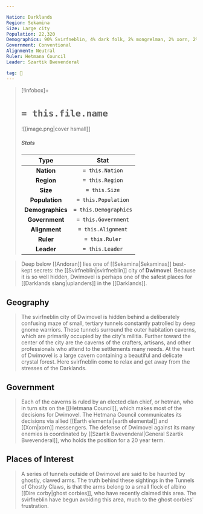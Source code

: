 ```yaml
---

Nation: Darklands
Region: Sekamina
Size: Large city
Population: 22,320
Demographics: 90% Svirfneblin, 4% dark folk, 2% mongrelman, 2% xorn, 2% other
Government: Conventional
Alignment: Neutral
Ruler: Hetmana Council
Leader: Szartik Bwevenderal

tag: 🌃
---
```


> [!infobox]+
> #  `= this.file.name`
> ![[image.png|cover hsmall]]
> ##### Stats
> Type | Stat |
> :---:|:---:|
> **Nation** | `= this.Nation` |
> **Region** | `= this.Region` |
> **Size** | `= this.Size` |
> **Population** | `= this.Population` |
> **Demographics** | `= this.Demographics` |
> **Government** | `= this.Government` |
> **Alignment** | `= this.Alignment` |
> **Ruler** | `= this.Ruler` |
> **Leader** | `= this.Leader` |



> Deep below [[Andoran]] lies one of [[Sekamina|Sekaminas]] best-kept secrets: the [[Svirfneblin|svirfneblin]] city of **Dwimovel**. Because it is so well hidden, Dwimovel is perhaps one of the safest places for [[Darklands slang|uplanders]] in the [[Darklands]].



## Geography

> The svirfneblin city of Dwimovel is hidden behind a deliberately confusing maze of small, tertiary tunnels constantly patrolled by deep gnome warriors. These tunnels surround the outer habitation caverns, which are primarily occupied by the city's militia. Further toward the center of the city are the caverns of the crafters, artisans, and other professionals who attend to the settlements many needs. At the heart of Dwimovel is a large cavern containing a beautiful and delicate crystal forest. Here svirfneblin come to relax and get away from the stresses of the Darklands.


## Government

> Each of the caverns is ruled by an elected clan chief, or hetman, who in turn sits on the [[Hetmana Council]], which makes most of the decisions for Dwimovel. The Hetmana Council communicates its decisions via allied [[Earth elemental|earth elemental]] and [[Xorn|xorn]] messengers.
> The defense of Dwimovel against its many enemies is coordinated by [[Szartik Bwevenderal|General Szartik Bwevenderal]], who holds the position for a 20 year term.


## Places of Interest

> A series of tunnels outside of Dwimovel are said to be haunted by ghostly, clawed arms. The truth behind these sightings in the Tunnels of Ghostly Claws, is that the arms belong to a small flock of albino [[Dire corby|ghost corbies]], who have recently claimed this area. The svirfneblin have begun avoiding this area, much to the ghost corbies' frustration.








